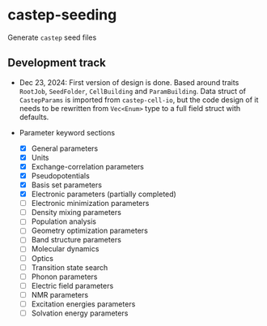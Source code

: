 # castep-seeding

Generate `castep` seed files

## Development track

- Dec 23, 2024: First version of design is done. Based around traits `RootJob`, `SeedFolder`, `CellBuilding` and `ParamBuilding`.
  Data struct of `CastepParams` is imported from `castep-cell-io`, but the code
  design of it needs to be rewritten from `Vec<Enum>` type to a full field
  struct with defaults.

- Parameter keyword sections
  - [x] General parameters
  - [x] Units
  - [x] Exchange-correlation parameters
  - [x] Pseudopotentials
  - [x] Basis set parameters
  - [x] Electronic parameters (partially completed)
  - [ ] Electronic minimization parameters
  - [ ] Density mixing parameters
  - [ ] Population analysis
  - [ ] Geometry optimization parameters
  - [ ] Band structure parameters
  - [ ] Molecular dynamics
  - [ ] Optics
  - [ ] Transition state search
  - [ ] Phonon parameters
  - [ ] Electric field parameters
  - [ ] NMR parameters
  - [ ] Excitation energies parameters
  - [ ] Solvation energy parameters
